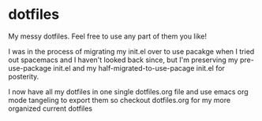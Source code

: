 # dotfiles
My messy dotfiles. Feel free to use any part of them you like!

I was in the process of migrating my init.el over to use pacakge when I tried out spacemacs and I haven't looked back since, but I'm preserving my pre-use-package init.el and my half-migrated-to-use-pacage init.el for posterity.

I now have all my dotfiles in one single dotfiles.org file and use emacs org mode tangeling to export them so checkout dotfiles.org for my more organized current dotfiles
